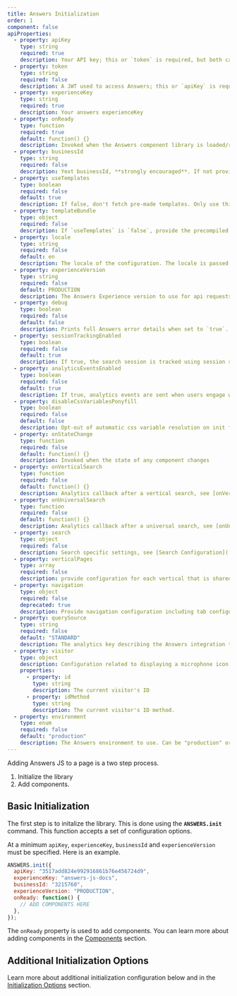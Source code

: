 ```yaml
---
title: Answers Initialization
order: 1
component: false
apiProperties:
  - property: apiKey
    type: string
    required: true
    description: Your API key; this or `token` is required, but both cannot be specified.
  - property: token
    type: string
    required: false
    description: A JWT used to access Answers; this or `apiKey` is required, but both cannot be specified. If specified, this will be passed in the `authorization` header of the API request.
  - property: experienceKey
    type: string
    required: true
    description: Your answers experienceKey  
  - property: onReady
    type: function
    required: true
    default: function() {}
    description: Invoked when the Answers component library is loaded/ready
  - property: businessId
    type: string
    required: false
    description: Yext businessId, **strongly encouraged**. If not provided, analytics requests will not succeed. 
  - property: useTemplates
    type: boolean
    required: false
    default: true
    description: If false, don't fetch pre-made templates. Only use this if you plan to implement custom renders for every component!    
  - property: templateBundle
    type: object
    required: false
    description: If `useTemplates` is `false`, provide the precompiled templates here.
  - property: locale
    type: string
    required: false
    default: en
    description: The locale of the configuration. The locale is passed to the api request, and will affect how queries are interpreted and the results returned.
  - property: experienceVersion
    type: string
    required: false
    default: PRODUCTION
    description: The Answers Experience version to use for api requests. Can be a label or version number. 
  - property: debug
    type: boolean
    required: false
    default: false
    description: Prints full Answers error details when set to `true`.
  - property: sessionTrackingEnabled
    type: boolean
    required: false
    default: true
    description: If true, the search session is tracked using session storage and session cookies. If false, there is no tracking. Can also be set using the `setSessionSessionOption(bool)` function.
  - property: analyticsEventsEnabled
    type: boolean
    required: false
    default: true
    description: If true, analytics events are sent when users engage with the experience. If false, no analytics events are set. Can also be set using the `setAnalyticsOptIn(bool)` function.
  - property: disableCssVariablesPonyfill
    type: boolean
    required: false
    default: false
    description: Opt-out of automatic css variable resolution on init for legacy browsers
  - property: onStateChange
    type: function
    required: false
    default: function() {}
    description: Invoked when the state of any component changes 
  - property: onVerticalSearch
    type: function
    required: false
    default: function() {}
    description: Analytics callback after a vertical search, see [onVerticalSearch Configuration](../../initialization-options/on-vertical-search) for additional details 
  - property: onUniversalSearch
    type: function
    required: false
    default: function() {}
    description: Analytics callback after a universal search, see [onUniversalSearch Configuration](../../initialization-options/on-universal-search) for additional details 
  - property: search
    type: object
    required: false
    description: Search specific settings, see [Search Configuration](../../initialization-options/search). 
  - property: verticalPages
    type: array
    required: false
    description: provide configuration for each vertical that is shared across components, see [Vertical Pages Configuration](../../initialization-options/vertical-pages).
  - property: navigation
    type: object
    required: false
    deprecated: true
    description: Provide navigation configuration including tab configurations. Use `verticalPages` instead.
  - property: querySource
    type: string
    required: false
    default: "STANDARD"
    description: The analytics key describing the Answers integration type. Accepts 'STANDARD', 'OVERLAY', or arbitrary strings. Can be updated using `ANSWERS.setQuerySource(string)`.
  - property: visitor
    type: object
    description: Configuration related to displaying a microphone icon for conducting a search with voice using the [Web Speech API](https://developer.mozilla.org/en-US/docs/Web/API/Web_Speech_API/Using_the_Web_Speech_API)
    properties:
      - property: id
        type: string
        description: The current visitor's ID 
      - property: idMethod
        type: string
        description: The current visitor's ID method.
  - property: environment
    type: enum
    required: false
    default: "production"
    description: The Answers environment to use. Can be "production" or "sandbox".
---
```





Adding Answers JS to a page is a two step process.

1. Initialize the library
2. Add components.

## Basic Initialization

The first step is to initalize the library. This is done using the **`ANSWERS.init`** command.
This function accepts a set of configuration options.

At a minimum `apiKey`, `experienceKey`, `businessId` and `experienceVersion` must be specified.
Here is an example.

```js
ANSWERS.init({
  apiKey: "3517add824e992916861b76e456724d9",
  experienceKey: "answers-js-docs",
  businessId: "3215760",
  experienceVersion: "PRODUCTION",
  onReady: function() {
    // ADD COMPONENTS HERE
  },
});
```

The `onReady` property is used to add components. You can learn more about adding components in the [Components](../components) section.

## Additional Initialization Options

Learn more about additional initialization configuration below and in the [Initialization Options](../../initialization-options) section.
